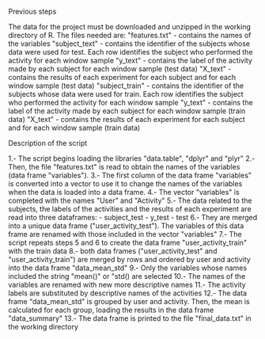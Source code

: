 
Previous steps


The data for the project must be downloaded and unzipped in the working directory of R.
The files needed are:
"features.txt" - contains the names of the variables
"subject_text" - contains the identifier of the subjects whose data were used for test. Each row identifies 
the subject who performed the activity for each window sample 
"y_text" - contains the label of the activity made by each subject for each window sample (test data)
"X_text" - contains the results of each experiment for each subject and for each window sample (test data)
"subject_train" - contains the identifier of the subjects whose data were used for train. Each row identifies 
the subject who performed the activity for each window sample 
"y_text" - contains the label of the activity made by each subject for each window sample (train data)
"X_text" - contains the results of each experiment for each subject and for each window sample (train data)



Description of the script


1.- The script begins loading the libraries "data.table", "dplyr" and "plyr"
2.- Then, the file "features.txt" is read to obtain the names of the variables (data frame "variables"). 
3.- The first column of the data frame "variables" is converted into a vector to use it to change the names of the 
variables when the data is loaded into a data frame.
4.- The vector "variables" is completed with the names "User" and "Activity"
5.- The data related to the subjects, the labels of the activities and the results of each experiment are read into three dataframes:
    - subject_test
    - y_test
    - test
6.- They are merged into a unique data frame ("user_activity_test"). The variables of this data frame are renamed with those included in the vector "variables"
7.- The script repeats steps 5 and 6 to create the data frame "user_activity_train" with the train data
8.- both data frames ("user_activity_test" and "user_activity_train") are merged by rows and ordered by user and activity into the data frame "data_mean_std"
9.- Only the variables whose names included the string "mean()" or "std() are selected
10.- The names of the variables are renamed with new more descriptive names
11.- The activity labels are substituted by descriptive names of the activities
12.- The data frame "data_mean_std" is grouped by user and activity. Then, the mean is calculated for each group, loading the results in the data frame "data_summary"
13.- The data frame is printed to the file "final_data.txt" in the working directory



